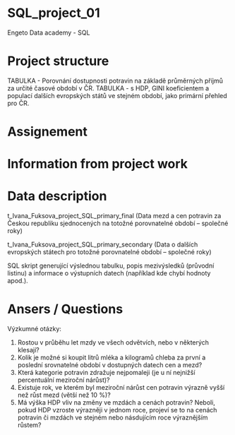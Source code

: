 # SQL_project_01
Engeto Data academy - SQL

# Project structure
TABULKA - Porovnání dostupnosti potravin na základě průměrných příjmů za určité časové období v ČR.
TABULKA - s HDP, GINI koeficientem a populací dalších evropských států ve stejném období, jako primární přehled pro ČR.


# Assignement

# Information from project work


# Data description
t_Ivana_Fuksova_project_SQL_primary_final
(Data mezd a cen potravin za Českou republiku sjednocených na totožné porovnatelné období – společné roky)

t_Ivana_Fuksova_project_SQL_primary_secondary
(Data o dalších evropských státech pro totožné porovnatelné období – společné roky)

SQL skript generující výslednou tabulku, popis mezivýsledků (průvodní listinu) a informace o výstupních datech (například kde chybí hodnoty apod.).


# Ansers / Questions
Výzkumné otázky:
1. Rostou v průběhu let mzdy ve všech odvětvích, nebo v některých klesají?
2. Kolik je možné si koupit litrů mléka a kilogramů chleba za první a poslední srovnatelné období v dostupných datech cen a mezd?
3. Která kategorie potravin zdražuje nejpomaleji (je u ní nejnižší percentuální meziroční nárůst)?
4. Existuje rok, ve kterém byl meziroční nárůst cen potravin výrazně vyšší než růst mezd (větší než 10 %)?
5. Má výška HDP vliv na změny ve mzdách a cenách potravin? Neboli, pokud HDP vzroste výrazněji v jednom roce, projeví se to na cenách potravin či mzdách ve stejném nebo násdujícím roce výraznějším růstem?
